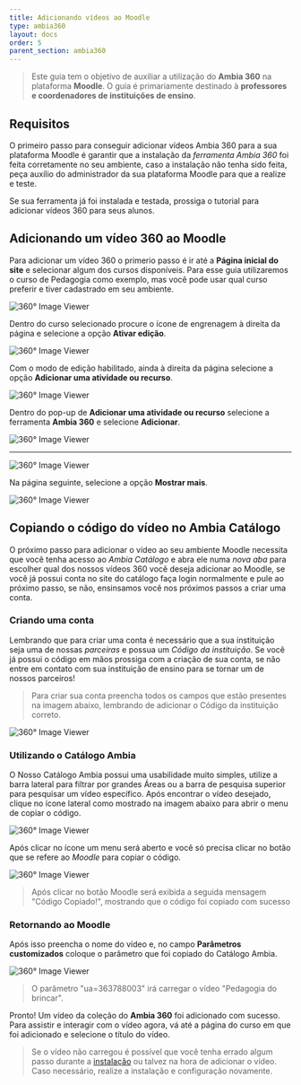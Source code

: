 ```yaml
---
title: Adicionando vídeos ao Moodle
type: ambia360
layout: docs
order: 5
parent_section: ambia360
---
```


> Este guia tem o objetivo de auxiliar a utilização do **Ambia 360** na plataforma **Moodle**. O guia é primariamente destinado à **professores e coordenadores de instituições de ensino**.

## Requisitos

O primeiro passo para conseguir adicionar vídeos Ambia 360 para a sua plataforma Moodle é garantir que a instalação
da *ferramenta Ambia 360* foi feita corretamente no seu ambiente, caso a instalação não tenha sido feita, peça
auxílio do administrador da sua plataforma Moodle para que a realize e teste.

Se sua ferramenta já foi instalada e testada, prossiga o tutorial para adicionar vídeos 360 para seus alunos.

## Adicionando um vídeo 360 ao Moodle

Para adicionar um vídeo 360 o primerio passo é ir até a **Página inicial do site** e selecionar algum dos cursos disponíveis. Para esse guia utilizaremos o curso de Pedagogia como exemplo, mas você pode usar qual curso preferir e tiver cadastrado em seu ambiente.

![360&deg; Image Viewer](../images/moodle/Moodle-SS5.png)

Dentro do curso selecionado procure o ícone de engrenagem à direita da página e selecione a opção **Ativar edição**.

![360&deg; Image Viewer](../images/moodle/Moodle-SS6.png)

Com o modo de edição habilitado, ainda à direita da página selecione a opção **Adicionar uma atividade ou recurso**.

![360&deg; Image Viewer](../images/moodle/Moodle-SS7.png)

Dentro do pop-up de **Adicionar uma atividade ou recurso** selecione a ferramenta **Ambia 360** e selecione **Adicionar**.

![360&deg; Image Viewer](../images/moodle/Moodle-SS8.png)

-----------------------------------

![360&deg; Image Viewer](../images/moodle/Moodle-SS9.png)

Na página seguinte, selecione a opção **Mostrar mais**.

![360&deg; Image Viewer](../images/moodle/Moodle-SS10.png)

## Copiando o código do vídeo no Ambia Catálogo

O próximo passo para adicionar o vídeo ao seu ambiente Moodle necessita que você tenha acesso ao *Ambia Catálogo* e abra ele numa *nova aba* para escolher qual dos nossos vídeos 360 você deseja adicionar ao Moodle, se você já possui conta no site do catálogo faça login normalmente e pule ao próximo passo, se não, ensinsamos você nos próximos passos a criar uma conta.

### Criando uma conta

Lembrando que para criar uma conta é necessário que a sua instituição seja uma de nossas *parceiras* e possua um *Código da instituição*. Se você já possui o código em mãos prossiga com a criação de sua conta, se não entre em contato com sua instituição de ensino para se tornar um de nossos parceiros!

>Para criar sua conta preencha todos os campos que estão presentes na imagem abaixo, lembrando de adicionar o Código da instituição correto.

![360&deg; Image Viewer](../images/catalogo/Catalogo-SS1.png)

### Utilizando o Catálogo Ambia

O Nosso Catálogo Ambia possui uma usabilidade muito simples, utilize a barra lateral para filtrar por grandes Áreas ou a barra de pesquisa superior para pesquisar um vídeo específico. Após encontrar o vídeo desejado, clique no ícone lateral como mostrado na imagem abaixo para abrir o menu de copiar o código.

![360&deg; Image Viewer](../images/catalogo/Catalogo-SS2.png)

Após clicar no ícone um menu será aberto e você só precisa clicar no botão que se refere ao *Moodle* para copiar o código.

![360&deg; Image Viewer](../images/catalogo/Catalogo-SS3.png)

>Após clicar no botão Moodle será exibida a seguida mensagem "Código Copiado!", mostrando que o código foi copiado com sucesso

### Retornando ao Moodle

Após isso preencha o nome do vídeo e, no campo **Parâmetros customizados** coloque o parâmetro que foi copiado do Catálogo Ambia.

![360&deg; Image Viewer](../images/moodle/Moodle-SS11.png)

>O parâmetro "ua=363788003" irá carregar o vídeo "Pedagogia do brincar".

Pronto! Um vídeo da coleção do **Ambia 360** foi adicionado com sucesso. Para assistir e interagir com o vídeo agora, vá até a página do curso em que foi adicionado e selecione o título do vídeo.

>Se o vídeo não carregou é possível que você tenha errado algum passo durante a [instalação](#guia-de-instalacao) ou talvez na hora de adicionar o vídeo. Caso necessário, realize a instalação e configuração novamente.